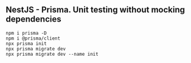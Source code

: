 ## NestJS - Prisma. Unit testing without mocking dependencies

```
npm i prisma -D
npm i @prisma/client
npx prisma init
npx prisma migrate dev
npx prisma migrate dev --name init
```